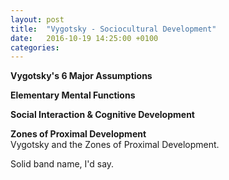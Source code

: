 ```yaml
---
layout: post
title:  "Vygotsky - Sociocultural Development"
date:   2016-10-19 14:25:00 +0100
categories: 
---
```


**Vygotsky's 6 Major Assumptions**

**Elementary Mental Functions**

**Social Interaction & Cognitive Development**

**Zones of Proximal Development**  
Vygotsky and the Zones of Proximal Development.

Solid band name, I'd say.
